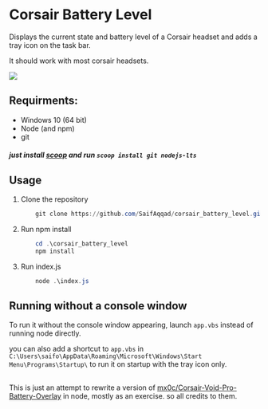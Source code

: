 # Corsair Battery Level
Displays the current state and battery level of a Corsair headset and adds a tray icon on the task bar.

It should work with most corsair headsets.

![](https://user-images.githubusercontent.com/47293197/107494250-3c401b00-6b97-11eb-902e-2fbc47553d89.png)

## Requirments:
* Windows 10 (64 bit)
* Node (and npm)
* git

##### just install [scoop](https://scoop.sh) and run `scoop install git nodejs-lts`

## Usage 
1. Clone the repository
    ```powershell
        git clone https://github.com/SaifAqqad/corsair_battery_level.git
    ```
2. Run npm install
    ```powershell
        cd .\corsair_battery_level
        npm install
    ```
3. Run index.js
    ```powershell
        node .\index.js
    ```

## Running without a console window
To run it without the console window appearing, launch `app.vbs` instead of running node directly.

you can also add a shortcut to `app.vbs` in `C:\Users\saifo\AppData\Roaming\Microsoft\Windows\Start Menu\Programs\Startup\` to run it on startup with the tray icon only.

##

This is just an attempt to rewrite a version of [mx0c/Corsair-Void-Pro-Battery-Overlay](https://github.com/mx0c/Corsair-Void-Pro-Battery-Overlay) in node, mostly as an exercise. so all credits to them.
